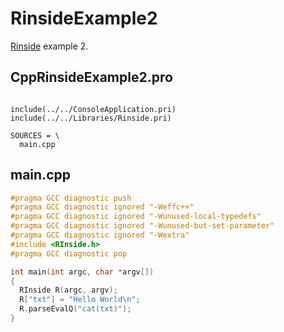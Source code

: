 # RinsideExample2

[Rinside](https://github.com/richelbilderbeek/cpp/blob/master/content/CppRinside.md) example 2.

## CppRinsideExample2.pro

```

include(../../ConsoleApplication.pri)
include(../../Libraries/Rinside.pri)

SOURCES = \
  main.cpp
```

## main.cpp

```c++
#pragma GCC diagnostic push
#pragma GCC diagnostic ignored "-Weffc++"
#pragma GCC diagnostic ignored "-Wunused-local-typedefs"
#pragma GCC diagnostic ignored "-Wunused-but-set-parameter"
#pragma GCC diagnostic ignored "-Wextra"
#include <RInside.h>
#pragma GCC diagnostic pop

int main(int argc, char *argv[])
{
  RInside R(argc, argv);
  R["txt"] = "Hello World\n";
  R.parseEvalQ("cat(txt)");
}
```